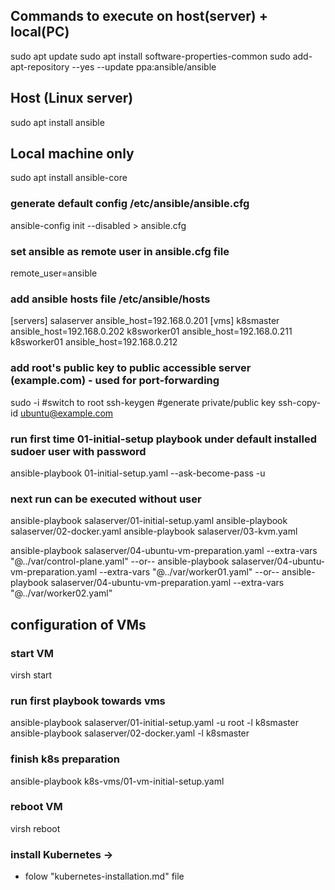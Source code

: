 ##  Commands to execute on host(server) + local(PC)
sudo apt update
sudo apt install software-properties-common
sudo add-apt-repository --yes --update ppa:ansible/ansible

## Host (Linux server)
sudo apt install ansible

## Local machine only
sudo apt install ansible-core

### generate default config /etc/ansible/ansible.cfg
ansible-config init --disabled > ansible.cfg

### set ansible as remote user in ansible.cfg file
remote_user=ansible

### add ansible hosts file /etc/ansible/hosts
[servers]
salaserver ansible_host=192.168.0.201
[vms]
k8smaster ansible_host=192.168.0.202
k8sworker01 ansible_host=192.168.0.211
k8sworker01 ansible_host=192.168.0.212

### add root's public key to public accessible server (example.com) - used for port-forwarding
sudo -i  #switch to root
ssh-keygen  #generate private/public key
ssh-copy-id ubuntu@example.com

### run first time 01-initial-setup playbook under default installed sudoer user with password
ansible-playbook 01-initial-setup.yaml --ask-become-pass -u <adminuser>

### next run can be executed without user 
ansible-playbook salaserver/01-initial-setup.yaml
ansible-playbook salaserver/02-docker.yaml
ansible-playbook salaserver/03-kvm.yaml

ansible-playbook salaserver/04-ubuntu-vm-preparation.yaml --extra-vars "@../var/control-plane.yaml"
--or--
ansible-playbook salaserver/04-ubuntu-vm-preparation.yaml --extra-vars "@../var/worker01.yaml"
--or--
ansible-playbook salaserver/04-ubuntu-vm-preparation.yaml --extra-vars "@../var/worker02.yaml"


## configuration of VMs
### start VM
virsh start <domain>

### run first playbook towards vms
ansible-playbook salaserver/01-initial-setup.yaml -u root -l k8smaster
ansible-playbook salaserver/02-docker.yaml -l k8smaster

### finish k8s preparation
ansible-playbook k8s-vms/01-vm-initial-setup.yaml

### reboot VM
virsh reboot <domain>

### install Kubernetes ->
- folow "kubernetes-installation.md" file

